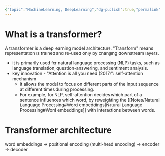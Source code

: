 ```yaml
---
{"topic":"MachineLearning, DeepLearning","dg-publish":true,"permalink":"/Notes/Transformer/","dgPassFrontmatter":true,"noteIcon":""}
---
```


 
# What is a transformer?

A transformer is a deep learning model architecture. "Transform" means representation is trained and re-used only by changing downstream layers. 
- it is primarily used for natural language processing (NLP) tasks, such as language translation, question-answering, and sentiment analysis. 
- key innovation - "Attention is all you need (2017)": self-attention mechanism
	- it allows the model to focus on different parts of the input sequence at different times during processing. 
	- For example, for NLP, self-attention decides which part of a sentence influences which word, by reweighting the [[Notes/Natural Language Processing#Word embeddings\|Natural Language Processing#Word embeddings]] with interactions between words.
# Transformer architecture
word embeddings -> positional encoding (multi-head encoding) -> encoder -> decoder